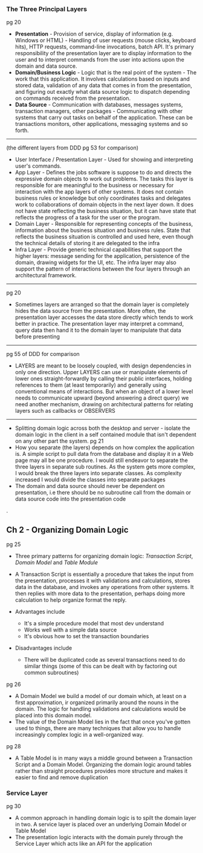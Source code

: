 
### The Three Principal Layers

pg 20

- **Presentation** - Provision of service, display of information (e.g. Windows or HTML) - Handling of user requests (mouse clicks, keyboard hits), HTTP requests, command-line invocations, batch API. It's primary responsibility of the presentation layer are to display information to the user and to interpret commands from the user into actions upon the domain and data source.
- **Domain/Business Logic** - Logic that is the real point of the system - The work that this application. It involves calculations based on inputs and stored data, validation of any data that comes in from the presentation, and figuring out exactly what data source logic to dispatch depending on commands received from the presentation.
- **Data Source** - Communication with databases, messages systems, transaction managers, other packages - Communicating with other systems that carry out tasks on behalf of the application. These can be transactions monitors, other applications, messaging systems and so forth.

---

(the different layers from DDD pg 53 for comparison)

-  User Interface / Presentation Layer - Used for showing and interpreting user's commands.
- App Layer - Defines the jobs software is suppose to do and directs the expressive domain objects to work out problems. The tasks this layer is responsible for are meaningful to the business or necessary for interaction with the app layers of other systems. It does not contain business rules or knowledge but only coordinates tasks and delegates work to collaborations of domain objects in the next layer down. It does not have state reflecting the business situation, but it can have state that reflects the progress of a task for the user or the program.
- Domain Layer - Responsible for representing concepts of the business, information about the business situation and business rules. State that reflects the business situation is controlled and used here, even though the technical details of storing it are delegated to the infra
- Infra Layer - Provide generic technical capabilities that support the higher layers: message sending for the application, persistence of the domain, drawing widgets for the UI, etc. The infra layer may also support the pattern of interactions between the four layers through an architectural framework.

---
pg 20

- Sometimes layers are arranged so that the domain layer is completely hides the data source from the presentation. More often, the presentation layer accesses the data store directly which tends to work better in practice. The presentation layer may interpret a command, query data then hand it to the domain layer to manipulate that data before presenting

---
pg 55 of DDD for comparison

- LAYERS are meant to be loosely coupled, with design dependencies in only one direction. Upper LAYERS can use or manipulate elements of lower ones straight-forwardly by calling their public interfaces, holding references to them (at least temporarily) and generally using conventional means of interactions. But when an object of a lower level needs to communicate upward (beyond answering a direct query) we need another mechanism, drawing on architectural patterns for relating layers such as callbacks or OBSERVERS

---

- Splitting domain logic across both the desktop and server - isolate the domain logic in the client in a self contained module that isn't dependent on any other part the system.
pg 21
- How you separate (the layers) depends on how complex the application is. A simple script to pull data from the database and display it in a Web page may all be one procedure. I would still endeavor to separate the three layers in separate sub routines. As the system gets more complex, I would break the three layers into separate classes. As complexity increased I would divide the classes into separate packages
- The domain and data source should never be dependent on presentation, i.e there should be no subroutine call from the domain or data source code into the presentation code

.
## Ch 2 - Organizing Domain Logic

pg 25

- Three primary patterns for organizing domain logic: *Transaction Script*, *Domain Model* and *Table Module*

- A Transaction Script is essentially a procedure that takes the input from the presentation, processes it with validations and calculations, stores data in the database, and invokes any operations from other systems. It then replies with more data to the presentation, perhaps doing more calculation to help organize format the reply. 
- Advantages include
	- It's a simple procedure model that most dev understand
	- Works well with a simple data source
	- It's obvious how to set the transaction boundaries
- Disadvantages include
	- There will be duplicated code as several transactions need to do similar things (some of this can be dealt with by factoring out common subroutines)

pg 26
- A Domain Model we build a model of our domain which, at least on a first approximation, ir organized primarily around the nouns in the domain. The logic for handling validations and calculations would be placed into this domain model.
- The value of the Domain Model lies in the fact that once you've gotten used to things, there are many techniques that allow you to handle increasingly complex logic in a well-organized way.

pg 28
- A Table Model is in many ways a middle ground between a Transaction Script and a Domain Model. Organizing the domain logic around tables rather than straight procedures provides more structure and makes it easier to find and remove duplication

### Service Layer

pg 30

- A common approach in handling domain logic is to spilt the domain layer in two. A service layer is placed over an underlying Domain Model or Table Model
- The presentation logic interacts with the domain purely through the Service Layer which acts like an API for the application
